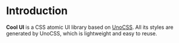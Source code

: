 # Introduction

**Cool UI** is a CSS atomic UI library based on [UnoCSS](https://unocss.dev/). All its styles are generated by UnoCSS, which is lightweight and easy to reuse.
